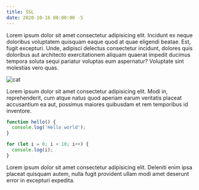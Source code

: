 ```yaml
---
title: SSL
date: 2020-10-16 00:00:00 -5
---
```


Lorem ipsum dolor sit amet consectetur adipisicing elit. Incidunt ex neque doloribus voluptatem
quisquam eaque quod at quae eligendi beatae. Est, fugit excepturi. Unde, adipisci delectus
consectetur incidunt, dolores quis doloribus aut architecto exercitationem aliquam quaerat impedit
ducimus tempora soluta sequi pariatur voluptas eum aspernatur? Voluptate sint molestias vero quas.

![cat](https://placekitten.com/600/400)

Lorem ipsum dolor sit amet consectetur adipisicing elit. Modi in, reprehenderit, cum atque natus
quod aperiam earum veritatis placeat accusantium ea aut, possimus maiores quibusdam et rem
temporibus id inventore.

```javascript
function hello() {
  console.log('Hello world');
}

for (let i = 0; i < 10; i++) {
  console.log(i);
}
```

Lorem ipsum dolor sit amet consectetur adipisicing elit. Deleniti enim ipsa placeat quisquam autem,
nulla fugit provident ullam modi amet deserunt error in excepturi expedita.
